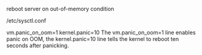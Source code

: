 reboot server on out-of-memory condition

/etc/sysctl.conf

vm.panic_on_oom=1
kernel.panic=10
The vm.panic_on_oom=1 line enables panic on OOM, the kernel.panic=10 line tells the kernel to reboot ten seconds after panicking.

